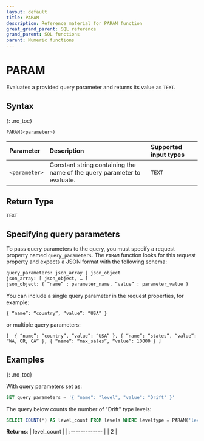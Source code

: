 ```yaml
---
layout: default
title: PARAM
description: Reference material for PARAM function
great_grand_parent: SQL reference
grand_parent: SQL functions
parent: Numeric functions
---
```


# PARAM

Evaluates a provided query parameter and returns its value as `TEXT`.

## Syntax
{: .no_toc}

```sql
PARAM(<parameter>)
```

| Parameter | Description                         |Supported input types |
| :--------- | :----------------------------------- | :---------------------|
| `<parameter>` | Constant string containing the name of the query parameter to evaluate. | `TEXT` |

## Return Type
`TEXT`

## Specifying query parameters
To pass query parameters to the query, you must specify a request property named `query_parameters`.
The `PARAM` function looks for this request property and expects a JSON format with the following schema:

```sql
query_parameters: json_array | json_object
json_array: [ json_object, … ]
json_object: { “name” : parameter_name, “value” : parameter_value }
```

You can include a single query parameter in the request properties, for example: 

`{ “name”: “country”, “value”: “USA” }`


or multiple query parameters:

`[ 
  { “name”: “country”, “value”: “USA” },
  { “name”: “states”, “value”: “WA, OR, CA” },
  { “name”: “max_sales”, “value”: 10000 }
]`

## Examples
{: .no_toc}

With query parameters set as: 
```sql
SET query_parameters = '{ "name": "level", "value": "Drift" }'
```

The query below counts the number of "Drift" type levels:
```sql
SELECT COUNT(*) AS level_count FROM levels WHERE leveltype = PARAM('level')
```

**Returns**: 
| level_count   |
| :------------- |
| 2              |
